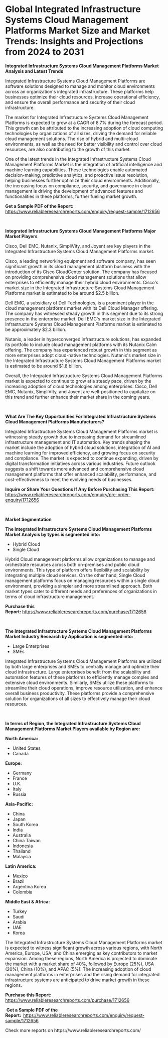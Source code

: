 <p><h1>Global Integrated Infrastructure Systems Cloud Management Platforms Market Size and Market Trends: Insights and Projections from 2024 to 2031</h1></p><p><strong>Integrated Infrastructure Systems Cloud Management Platforms Market Analysis and Latest Trends</strong></p>
<p><p>Integrated Infrastructure Systems Cloud Management Platforms are software solutions designed to manage and monitor cloud environments across an organization's integrated infrastructure. These platforms help businesses optimize their cloud resources, increase operational efficiency, and ensure the overall performance and security of their cloud infrastructure.</p><p>The market for Integrated Infrastructure Systems Cloud Management Platforms is expected to grow at a CAGR of 8.7% during the forecast period. This growth can be attributed to the increasing adoption of cloud computing technologies by organizations of all sizes, driving the demand for reliable cloud management solutions. The rise of hybrid and multi-cloud environments, as well as the need for better visibility and control over cloud resources, are also contributing to the growth of this market.</p><p>One of the latest trends in the Integrated Infrastructure Systems Cloud Management Platforms Market is the integration of artificial intelligence and machine learning capabilities. These technologies enable automated decision-making, predictive analytics, and proactive issue resolution, helping businesses further optimize their cloud environments. Additionally, the increasing focus on compliance, security, and governance in cloud management is driving the development of advanced features and functionalities in these platforms, further fueling market growth.</p></p>
<p><strong>Get a Sample PDF of the Report:&nbsp;</strong> <a href="https://www.reliableresearchreports.com/enquiry/request-sample/1712656">https://www.reliableresearchreports.com/enquiry/request-sample/1712656</a></p>
<p>&nbsp;</p>
<p><strong>Integrated Infrastructure Systems Cloud Management Platforms Major Market Players</strong></p>
<p><p>Cisco, Dell EMC, Nutanix, SimpliVity, and Joyent are key players in the Integrated Infrastructure Systems Cloud Management Platforms market. </p><p>Cisco, a leading networking equipment and software company, has seen significant growth in its cloud management platform business with the introduction of its Cisco CloudCenter solution. The company has focused on providing comprehensive cloud management solutions that allow enterprises to efficiently manage their hybrid cloud environments. Cisco's market size in the Integrated Infrastructure Systems Cloud Management Platforms market is estimated to be around $2.5 billion.</p><p>Dell EMC, a subsidiary of Dell Technologies, is a prominent player in the cloud management platforms market with its Dell Cloud Manager offering. The company has witnessed steady growth in this segment due to its strong presence in the enterprise market. Dell EMC's market size in the Integrated Infrastructure Systems Cloud Management Platforms market is estimated to be approximately $2.3 billion.</p><p>Nutanix, a leader in hyperconverged infrastructure solutions, has expanded its portfolio to include cloud management platforms with its Nutanix Calm offering. The company has experienced robust growth in this segment as more enterprises adopt cloud-native technologies. Nutanix's market size in the Integrated Infrastructure Systems Cloud Management Platforms market is estimated to be around $1.8 billion.</p><p>Overall, the Integrated Infrastructure Systems Cloud Management Platforms market is expected to continue to grow at a steady pace, driven by the increasing adoption of cloud technologies among enterprises. Cisco, Dell EMC, Nutanix, SimpliVity, and Joyent are well-positioned to capitalize on this trend and further enhance their market share in the coming years.</p></p>
<p>&nbsp;</p>
<p><strong>What Are The Key Opportunities For Integrated Infrastructure Systems Cloud Management Platforms Manufacturers?</strong></p>
<p><p>Integrated Infrastructure Systems Cloud Management Platforms market is witnessing steady growth due to increasing demand for streamlined infrastructure management and IT automation. Key trends shaping the market include the adoption of hybrid cloud solutions, integration of AI and machine learning for improved efficiency, and growing focus on security and compliance. The market is expected to continue expanding, driven by digital transformation initiatives across various industries. Future outlook suggests a shift towards more advanced and comprehensive cloud management platforms that offer enhanced scalability, performance, and cost-effectiveness to meet the evolving needs of businesses.</p></p>
<p><strong>Inquire or Share Your Questions If Any Before Purchasing This Report:</strong> <a href="https://www.reliableresearchreports.com/enquiry/pre-order-enquiry/1712656">https://www.reliableresearchreports.com/enquiry/pre-order-enquiry/1712656</a></p>
<p>&nbsp;</p>
<p><strong>Market Segmentation</strong></p>
<p><strong>The Integrated Infrastructure Systems Cloud Management Platforms Market Analysis by types is segmented into:</strong></p>
<p><ul><li>Hybrid Cloud</li><li>Single Cloud</li></ul></p>
<p><p>Hybrid Cloud management platforms allow organizations to manage and orchestrate resources across both on-premises and public cloud environments. This type of platform offers flexibility and scalability by integrating multiple cloud services. On the other hand, Single Cloud management platforms focus on managing resources within a single cloud environment, providing a simpler and more streamlined approach. Both market types cater to different needs and preferences of organizations in terms of cloud infrastructure management.</p></p>
<p><strong>Purchase this Report:&nbsp;</strong><a href="https://www.reliableresearchreports.com/purchase/1712656">https://www.reliableresearchreports.com/purchase/1712656</a></p>
<p>&nbsp;</p>
<p><strong>The Integrated Infrastructure Systems Cloud Management Platforms Market Industry Research by Application is segmented into:</strong></p>
<p><ul><li>Large Enterprises</li><li>SMEs</li></ul></p>
<p><p>Integrated Infrastructure Systems Cloud Management Platforms are utilized by both large enterprises and SMEs to centrally manage and optimize their cloud infrastructure. Large enterprises benefit from the scalability and automation features of these platforms to efficiently manage complex and extensive cloud environments. Similarly, SMEs utilize these platforms to streamline their cloud operations, improve resource utilization, and enhance overall business productivity. These platforms provide a comprehensive solution for organizations of all sizes to effectively manage their cloud resources.</p></p>
<p>&nbsp;</p>
<p><strong>In terms of Region, the Integrated Infrastructure Systems Cloud Management Platforms Market Players available by Region are:</strong></p>
<p>
    <p> <strong> North America: </strong>
        <ul>
            <li>United States</li>
            <li>Canada</li>
        </ul>
        </p> 
    <p> <strong> Europe: </strong>
        <ul>
            <li>Germany</li>
            <li>France</li>
            <li>U.K.</li>
            <li>Italy</li>
            <li>Russia</li>
        </ul>
        </p> 
    <p> <strong> Asia-Pacific: </strong>
        <ul>
            <li>China</li>
            <li>Japan</li>
            <li>South Korea</li>
            <li>India</li>
            <li>Australia</li>
            <li>China Taiwan</li>
            <li>Indonesia</li>
            <li>Thailand</li>
            <li>Malaysia</li>
        </ul>
        </p> 
    <p> <strong> Latin America: </strong>
        <ul>
            <li>Mexico</li>
            <li>Brazil</li>
            <li>Argentina Korea</li>
            <li>Colombia</li>
        </ul>
        </p> 
    <p> <strong> Middle East & Africa: </strong>
        <ul>
            <li>Turkey</li>
            <li>Saudi</li>
            <li>Arabia</li>
            <li>UAE</li>
            <li>Korea</li>
        </ul>
    </p>
    </p>
<p><p>The Integrated Infrastructure Systems Cloud Management Platforms market is expected to witness significant growth across various regions, with North America, Europe, USA, and China emerging as key contributors to market expansion. Among these regions, North America is projected to dominate the market with a market share of 40%, followed by Europe (25%), USA (20%), China (10%), and APAC (5%). The increasing adoption of cloud management platforms in enterprises and the rising demand for integrated infrastructure systems are anticipated to drive market growth in these regions.</p></p>
<p><strong>Purchase this Report: </strong><a href="https://www.reliableresearchreports.com/purchase/1712656">https://www.reliableresearchreports.com/purchase/1712656</a></p>
<p>&nbsp;<strong>Get a Sample PDF of the Report:&nbsp;&nbsp;</strong><a href="https://www.reliableresearchreports.com/enquiry/request-sample/1712656">https://www.reliableresearchreports.com/enquiry/request-sample/1712656</a></p>
<p><strong></strong></p>
<p>Check more reports on https://www.reliableresearchreports.com/</p>